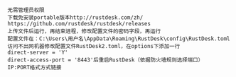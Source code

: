	无需管理员权限
	下载免安装portable版本http://rustdesk.com/zh/ https://github.com/rustdesk/rustdesk/releases
	上传文件后运行，再结束进程，修改配置文件的密码字段，再运行
	配置文件在：C:\Users\用户名\AppData\Roaming\RustDesk\config\RustDesk.toml
	访问不出网机器修改配置文件RustDesk2.toml，在options下添加一行
	direct-server = 'Y' 
	direct-access-port = '8443'后重启RustDesk（依据防火墙规则选择端口）
	IP:PORT格式方式链接